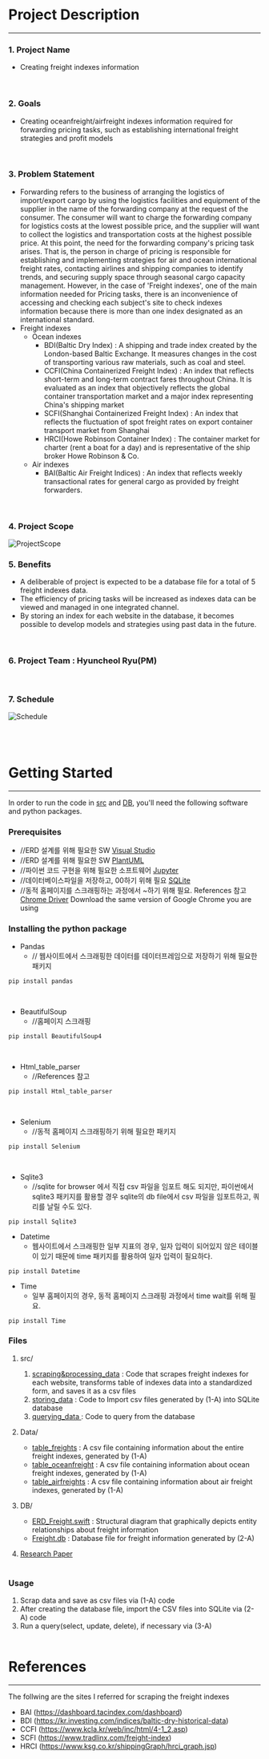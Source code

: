 # Project Description 
***

### 1. Project Name 
* Creating freight indexes information
<br>

### 2. Goals
* Creating oceanfreight/airfreight indexes information required for forwarding pricing tasks, such as establishing international freight strategies and profit models
<br>

### 3. Problem Statement
* Forwarding refers to the business of arranging the logistics of import/export cargo by using the logistics facilities and equipment of the supplier in the name of the forwarding company at the request of the consumer. The consumer will want to charge the forwarding company for logistics costs at the lowest possible price, and the supplier will want to collect the logistics and transportation costs at the highest possible price. At this point, the need for the forwarding company's pricing task arises. That is, the person in charge of pricing is responsible for establishing and implementing strategies for air and ocean international freight rates, contacting airlines and shipping companies to identify trends, and securing supply space through seasonal cargo capacity management. However, in the case of 'Freight indexes', one of the main information needed for Pricing tasks, there is an inconvenience of accessing and checking each subject's site to check indexes information because there is more than one index designated as an international standard. 
* Freight indexes
   * Ocean indexes
      * BDI(Baltic Dry Index) : A shipping and trade index created by the London-based Baltic Exchange. It measures changes in the cost of transporting various raw materials, such as coal and steel.
      * CCFI(China Containerized Freight Index) : An index that reflects short-term and long-term contract fares throughout China. It is evaluated as an index that objectively reflects the global container transportation market and a major index representing China's shipping market
      * SCFI(Shanghai Containerized Freight Index) : An index that reflects the fluctuation of spot freight rates on export container transport market from Shanghai
      * HRCI(Howe Robinson Container Index) : The container market for charter (rent a boat for a day) and is representative of the ship broker Howe Robinson & Co.
   * Air indexes
      * BAI(Baltic Air Freight Indices) : An index that reflects weekly transactional rates for general cargo as provided by freight forwarders.
<br>

### 4. Project Scope

![ProjectScope](./img/ProjectScope.png)
<br>

### 5. Benefits
* A deliberable of project is expected to be a database file for a total of 5 freight indexes data.
* The efficiency of pricing tasks will be increased as indexes data can be viewed and managed in one integrated channel.
* By storing an index for each website in the database, it becomes possible to develop models and strategies using past data in the future.
<br>

### 6. Project Team : Hyuncheol Ryu(PM)
<br>

### 7. Schedule
![Schedule](./img/Schedule.PNG)

<br><br>

# Getting Started
***
In order to run the code in [src](link) and [DB](link), you'll need the following software and python packages.


### Prerequisites
* //ERD 설계를 위해 필요한 SW [Visual Studio](https://www.guru99.com/download-install-visual-studio.html)
* //ERD 설계를 위해 필요한 SW [PlantUML](https://se-education.org/addressbook-level4/UsingPlantUml.html)
* //파이썬 코드 구현을 위해 필요한 소프트웨어 [Jupyter](https://jupyter.readthedocs.io/en/latest/install.html)
* //데이터베이스파일을 저장하고, 00하기 위해 필요 [SQLite](https://www.tutorialspoint.com/sqlite/sqlite_installation.htm)
* //동적 홈페이지를 스크래핑하는 과정에서 ~하기 위해 필요. References 참고  [Chrome Driver](https://chromedriver.chromium.org/downloads) Download the same version of Google Chrome you are using

### Installing the python package
* Pandas
    * // 웹사이트에서 스크래핑한 데이터를 데이터프레임으로 저장하기 위해 필요한 패키지
<pre><code>pip install pandas</code></pre>
<br>

* BeautifulSoup
    * //홈페이지 스크래핑 
<pre><code>pip install BeautifulSoup4</code></pre>
<br>

* Html_table_parser
    * //References 참고
<pre><code>pip install Html_table_parser</code></pre>
<br>

* Selenium
    * //동적 홈페이지 스크래핑하기 위해 필요한 패키지
<pre><code>pip install Selenium</code></pre>
<br>

* Sqlite3
    * //sqlite for browser 에서 직접 csv 파일을 임포트 해도 되지만, 파이썬에서 sqlite3 패키지를 활용할 경우 sqlite의 db file에서 csv 파일을 임포트하고, 쿼리를 날릴 수도 있다. 
<pre><code>pip install Sqlite3</code></pre>

* Datetime
    * 웹사이트에서 스크래핑한 일부 지표의 경우, 일자 입력이 되어있지 않은 테이블이 있기 때문에 time 패키지를 활용하여 일자 입력이 필요하다. 
<pre><code>pip install Datetime</code></pre>

* Time
    * 일부 홈페이지의 경우, 동적 홈페이지 스크래핑 과정에서 time wait를 위해 필요.
<pre><code>pip install Time</code></pre>

### Files
1. src/ 
    1. [scraping&processing_data](./src/scraping&processing_data.ipynb) : Code that scrapes freight indexes for each website, transforms table of indexes data into a standardized form, and saves it as a csv files
    2. [storing_data]() : Code to Import csv files generated by (1-A) into SQLite database
    3. [querying_data ]() : Code to query from the database
    
    
2. Data/ 
    * [table_freights]() : A csv file containing information about the entire freight indexes, generated by (1-A)
    * [table_oceanfreight]() : A csv file containing information about ocean freight indexes, generated by (1-A)
    * [table_airfreights]() : A csv file containing information about air freight indexes, generated by (1-A)
    
    
3. DB/ 
    * [ERD_Freight.swift]() : Structural diagram that graphically depicts entity relationships about freight information
    * [Freight.db]() : Database file for freight information generated by (2-A)
    
4. [Research Paper]()
<br><br>

### Usage
1. Scrap data and save as csv files via (1-A) code
2. After creating the database file, import the CSV files into SQLite via (2-A) code
3. Run a query(select, update, delete), if necessary via (3-A) 
<br><br>

# References
***
The follwing are the sites I referred for scraping the freight indexes
* BAI (https://dashboard.tacindex.com/dashboard)
* BDI (https://kr.investing.com/indices/baltic-dry-historical-data)
* CCFI (https://www.kcla.kr/web/inc/html/4-1_2.asp)
* SCFI (https://www.tradlinx.com/freight-index)
* HRCI (https://www.ksg.co.kr/shippingGraph/hrci_graph.jsp)
